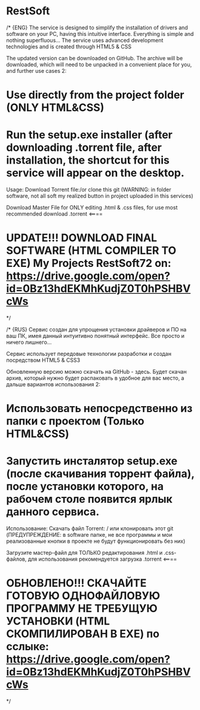 # RestSoft

/* {ENG}
The service is designed to simplify the installation of drivers and software on your PC, having this intuitive interface. Everything is simple and nothing superfluous...
The service uses advanced development technologies and is created through HTML5 & CSS

The updated version can be downloaded on GitHub. The archive will be downloaded, which will need to be unpacked in a convenient place for you, and further use cases 2:

# Use directly from the project folder (ONLY HTML&CSS)

# Run the setup.exe installer (after downloading .torrent file, after installation, the shortcut for this service will appear on the desktop.

Usage: Download Torrent file:/or clone this git (WARNING: in folder software, not all soft my realized button in project uploaded in this services)

Download Master File for ONLY editing .html & .css files, for use most recommended download .torrent <====

# UPDATE!!! DOWNLOAD FINAL SOFTWARE (HTML COMPILER TO EXE) My Projects RestSoft72 on: https://drive.google.com/open?id=0Bz13hdEKMhKudjZ0T0hPSHBVcWs 
*/

/* {RUS}
Сервис создан для упрощения установки драйверов и ПО на ваш ПК, имея данный интуитивно понятный интерфейс. Все просто и ничего лишнего...

Сервис использует передовые технологии разработки и создан посредством HTML5 & CSS3

Обновленную версию можно скачать на GitHub - здесь. Будет скачан архив, который нужно будет распаковать в удобное для вас место, а дальше вариантов использования 2:

# Использовать непосредственно из папки с проектом (Только HTML&CSS)

# Запустить инсталятор setup.exe (после скачивания торрент файла), после установки которого, на рабочем столе появится ярлык данного сервиса.

Использование: Скачать файл Torrent: / или клонировать этот git (ПРЕДУПРЕЖДЕНИЕ: в software папке, не все программы и мои реализованные кнопки в проекте не будут функционировать без них)

Загрузите мастер-файл для ТОЛЬКО редактирования .html и .css-файлов, для использования рекомендуется загрузка .torrent <====

# ОБНОВЛЕНО!!! СКАЧАЙТЕ ГОТОВУЮ ОДНОФАЙЛОВУЮ ПРОГРАММУ НЕ ТРЕБУЩУЮ УСТАНОВКИ (HTML СКОМПИЛИРОВАН В EXE) по сслыке: https://drive.google.com/open?id=0Bz13hdEKMhKudjZ0T0hPSHBVcWs
*/
